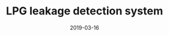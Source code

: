 ---
title: LPG leakage detection system
description: description
date: 2019-03-16
status: completed
member-usernames: club
---